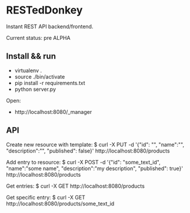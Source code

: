 RESTedDonkey
============

Instant REST API backend/frontend.

Current status: pre ALPHA

Install && run
--------------
 * virtualenv .
 * source ./bin/activate
 * pip install -r requirements.txt
 * python server.py

Open:
 * http://localhost:8080/\_manager

API
---

Create new resource with template:
 $ curl -X PUT -d '{"id": "", "name":"", "description":"", "published": false}' http://localhost:8080/products

Add entry to resource:
 $ curl -X POST -d '{"id": "some_text_id", "name":"some name", "description":"my description", "published": true}' http://localhost:8080/products

Get entries:
 $ curl -X GET http://localhost:8080/products

Get specific entry:
 $ curl -X GET http://localhost:8080/products/some_text_id
